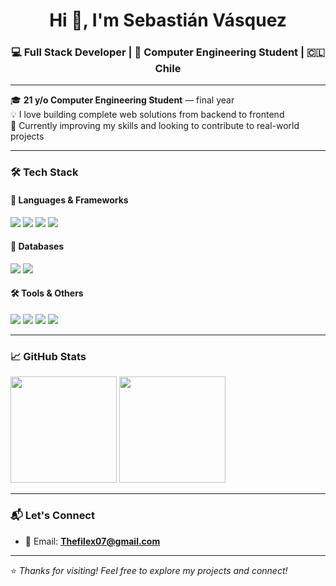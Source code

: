 <h1 align="center">Hi 👋, I'm Sebastián Vásquez</h1>
<h3 align="center">💻 Full Stack Developer | 🧠 Computer Engineering Student | 🇨🇱 Chile</h3>

---

🎓 **21 y/o Computer Engineering Student** — final year  
💡 I love building complete web solutions from backend to frontend  
🚀 Currently improving my skills and looking to contribute to real-world projects  

---

### 🛠️ Tech Stack

#### 🚀 Languages & Frameworks
<p>
  <img src="https://img.shields.io/badge/Python-3670A0?style=for-the-badge&logo=python&logoColor=white" />
  <img src="https://img.shields.io/badge/JavaScript-F7DF1E?style=for-the-badge&logo=javascript&logoColor=black" />
  <img src="https://img.shields.io/badge/React-20232A?style=for-the-badge&logo=react&logoColor=61DAFB" />
  <img src="https://img.shields.io/badge/Django-092E20?style=for-the-badge&logo=django&logoColor=white" />
</p>

#### 🧩 Databases
<p>
  <img src="https://img.shields.io/badge/MySQL-005C84?style=for-the-badge&logo=mysql&logoColor=white" />
  <img src="https://img.shields.io/badge/MongoDB-4EA94B?style=for-the-badge&logo=mongodb&logoColor=white" />
</p>

#### 🛠️ Tools & Others
<p>
  <img src="https://img.shields.io/badge/TailwindCSS-06B6D4?style=for-the-badge&logo=tailwindcss&logoColor=white" />
  <img src="https://img.shields.io/badge/Node.js-339933?style=for-the-badge&logo=nodedotjs&logoColor=white" />
  <img src="https://img.shields.io/badge/Git-F05032?style=for-the-badge&logo=git&logoColor=white" />
  <img src="https://img.shields.io/badge/GitHub-181717?style=for-the-badge&logo=github&logoColor=white" />
</p>

---

### 📈 GitHub Stats

<p>
  <img src="https://github-readme-stats.vercel.app/api?username=Sebaxis07&show_icons=true&theme=radical" height="170" />
  <img src="https://github-readme-stats.vercel.app/api/top-langs/?username=Sebaxis07&layout=compact&theme=radical" height="170"/>
</p>

---

### 📬 Let's Connect

- 📧 Email: **Thefilex07@gmail.com**  


---

⭐️ *Thanks for visiting! Feel free to explore my projects and connect!*
